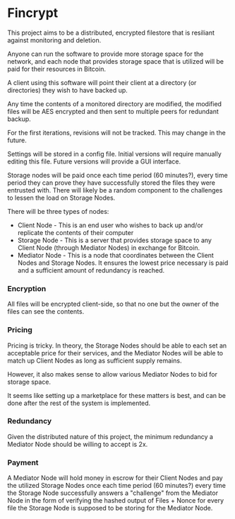 Fincrypt
========

This project aims to be a distributed, encrypted filestore that is resiliant against monitoring and deletion.

Anyone can run the software to provide more storage space for the network, and each node that provides storage space that is utilized will be paid for their resources in Bitcoin.

A client using this software will point their client at a directory (or directories) they wish to have backed up.

Any time the contents of a monitored directory are modified, the modified files will be AES encrypted and then sent to multiple peers for redundant backup.

For the first iterations, revisions will not be tracked. This may change in the future.

Settings will be stored in a config file. Initial versions will require manually editing this file. Future versions will provide a GUI interface.

Storage nodes will be paid once each time period (60 minutes?), every time period they can prove they have successfully stored the files they were entrusted with. There will likely be a random component to the challenges to lessen the load on Storage Nodes.

There will be three types of nodes:
* Client Node - This is an end user who wishes to back up and/or replicate the contents of their computer
* Storage Node - This is a server that provides storage space to any Client Node (through Mediator Nodes) in exchange for Bitcoin.
* Mediator Node - This is a node that coordinates between the Client Nodes and Storage Nodes. It ensures the lowest price necessary is paid and a sufficient amount of redundancy is reached.

### Encryption
All files will be encrypted client-side, so that no one but the owner of the files can see the contents.

### Pricing
Pricing is tricky. In theory, the Storage Nodes should be able to each set an acceptable price for their services, and the Mediator Nodes will be able to match up Client Nodes as long as sufficient supply remains.

However, it also makes sense to allow various Mediator Nodes to bid for storage space.

It seems like setting up a marketplace for these matters is best, and can be done after the rest of the system is implemented.

### Redundancy
Given the distributed nature of this project, the minimum redundancy a Mediator Node should be willing to accept is 2x.

### Payment
A Mediator Node will hold money in escrow for their Client Nodes and pay the utilized Storage Nodes once each time period (60 minutes?) every time the Storage Node successfully answers a "challenge" from the Mediator Node in the form of verifying the hashed output of Files + Nonce for every file the Storage Node is supposed to be storing for the Mediator Node.
